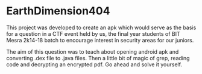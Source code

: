 # EarthDimension404
This project was developed to create an apk which would serve as the basis for a question in a CTF event held by us, the final year students of BIT Mesra 2k14-18 batch to encourage interest in security areas for our juniors. 

The aim of this question was to teach about opening android apk and converting .dex file to .java files. Then a little bit of magic of grep, reading code and decrypting an encrypted pdf. Go ahead and solve it yourself. 
